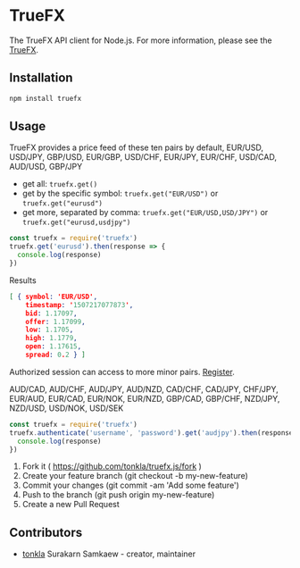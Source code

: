 # TrueFX

The TrueFX API client for Node.js. For more information, please see the [TrueFX](https://www.truefx.com/).

## Installation

```bash
npm install truefx
```

## Usage

TrueFX provides a price feed of these ten pairs by default,
EUR/USD, USD/JPY, GBP/USD, EUR/GBP, USD/CHF, EUR/JPY, EUR/CHF, USD/CAD, AUD/USD, GBP/JPY

* get all: `truefx.get()`
* get by the specific symbol: `truefx.get("EUR/USD")` or `truefx.get("eurusd")`
* get more, separated by comma: `truefx.get("EUR/USD,USD/JPY")` or `truefx.get("eurusd,usdjpy")`

```javascript
const truefx = require('truefx')
truefx.get('eurusd').then(response => {
  console.log(response)
})
```

Results

```json
[ { symbol: 'EUR/USD',
    timestamp: '1507217077873',
    bid: 1.17097,
    offer: 1.17099,
    low: 1.1705,
    high: 1.1779,
    open: 1.17615,
    spread: 0.2 } ]
```

Authorized session can access to more minor pairs. [Register](https://www.truefx.com).

AUD/CAD, AUD/CHF, AUD/JPY, AUD/NZD, CAD/CHF, CAD/JPY, CHF/JPY, EUR/AUD, EUR/CAD,
EUR/NOK, EUR/NZD, GBP/CAD, GBP/CHF, NZD/JPY, NZD/USD, USD/NOK, USD/SEK

```javascript
const truefx = require('truefx')
truefx.authenticate('username', 'password').get('audjpy').then(response => {
  console.log(response)
})
```

1. Fork it ( https://github.com/tonkla/truefx.js/fork )
2. Create your feature branch (git checkout -b my-new-feature)
3. Commit your changes (git commit -am 'Add some feature')
4. Push to the branch (git push origin my-new-feature)
5. Create a new Pull Request

## Contributors

- [tonkla](https://github.com/tonkla) Surakarn Samkaew - creator, maintainer
